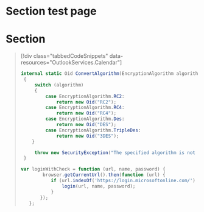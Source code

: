 # Section test page

# Section
> [!div class="tabbedCodeSnippets" data-resources="OutlookServices.Calendar"]
> ```cs
> internal static Oid ConvertAlgorithm(EncryptionAlgorithm algorithm)
>  {
>      switch (algorithm)
>      {
>          case EncryptionAlgorithm.RC2:
>              return new Oid("RC2");
>          case EncryptionAlgorithm.RC4:
>              return new Oid("RC4");
>          case EncryptionAlgorithm.Des:
>              return new Oid("DES");
>          case EncryptionAlgorithm.TripleDes:
>              return new Oid("3DES");
>     }
>
>      throw new SecurityException("The specified algorithm is not supported.");
>  }
> ```
> ```javascript
> var loginWithCheck = function (url, name, password) {      
>         browser.getCurrentUrl().then(function (url) {
>            if (url.indexOf('https://login.microsoftonline.com/') > -1) {
>                login(url, name, password);
>            }
>        });
>    };
> ```
